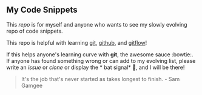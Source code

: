 ## My Code Snippets

This *repo* is for myself and anyone who wants to see my slowly evolving repo of code snippets.

This repo is helpful with learning [git](https://git-scm.com/), [github](https://github.com/), and [gitflow](https://github.com/nvie/gitflow)!

If this helps anyone's learning curve with  **git**, the awesome sauce :bowtie:.
If anyone has found something wrong or can add to my evolving list, please write an *issue* or *clone* or display the * bat signal* :mega:, and I will be there!

> It's the job that's never started as takes longest to finish. - Sam Gamgee




